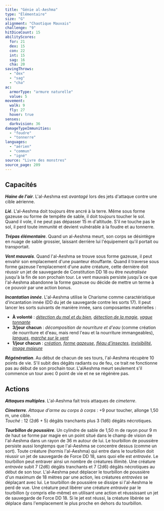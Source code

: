 ```yaml
---
title: "Génie al-Aeshma"
type: "Élémentaire"
size: "G"
alignment: "Chaotique Mauvais"
challenge: "9"
hitDiceCount: 15
abilityScores:
  for: 21
  dex: 15
  con: 22
  int: 15
  sag: 16
  cha: 20
savingThrows:
  - "dex"
  - "sag"
  - "cha"
ac:
  armorType: "armure naturelle"
  value: 5
movement:
  walk: 9
  fly: 27
  hover: true
senses:
  darkvision: 36
damageTypeImmunities:
  - "foudre"
  - "tonnerre"
languages:
  - "aérien"
  - "commun"
  - "igné"
source: "Livre des monstres"
source_page: 209
---
```

## Capacités
_**Haine de l'air**_. L'al-Aeshma est _avantagé_ lors des jets d'attaque contre une cible aérienne.

_**Lié**_. L'al-Aeshma doit toujours être ancré à la terre. Même sous forme gazeuse ou forme de tempête de sable, il doit toujours toucher le sol. Quand il vole, il ne peut pas dépasser 15 m d'altitude. S'il ne touche pas le sol, il perd toute immunité et devient vulnérable à la foudre et au tonnerre.

_**Trépas élémentaire**_. Quand un al-Aeshma meurt, son corps se désintègre en nuage de sable grossier, laissant derrière lui l'équipement qu'il portait ou transportait.

_**Vent mauvais**_. Quand l'al-Aeshma se trouve sous forme gazeuse, il peut envahir son emplacement d'une puanteur étouffante. Quand il traverse sous forme gazeuse l'emplacement d'une autre créature, cette dernière doit réussir un jet de sauvegarde de Constitution DD 18 ou être _neutralisée_ jusqu'à la fin de son prochain tour. Le vent mauvais persiste jusqu'à ce que l'al-Aeshma abandonne la forme gazeuse ou décide de mettre un terme à ce pouvoir par une action bonus.

_**Incantation innée**_. L'al-Aeshma utilise le Charisme comme caractéristique d'incantation innée (DD du jet de sauvegarde contre les sorts 17). Il peut lancer les sorts suivants de manière innée, sans composantes matérielles :
* **À volonté** : [_détection du mal et du bien_](/grimoire/detection-du-mal-et-du-bien/), [_détection de la magie_](/grimoire/detection-de-la-magie/), [_vague tonnante_](/grimoire/vague-tonnante/)
* **3/jour chacun** : _décomposition de nourriture et d'eau_ (comme création de nourriture et d'eau, mais rend l'eau et la nourriture immangeables), [_langues_](/grimoire/langues/), [_marche sur le vent_](/grimoire/marche-sur-le-vent/)
* **1/jour chacun** : [_création_](/grimoire/creation/), [_forme gazeuse_](/grimoire/forme-gazeuse/), [_fléau d'insectes_](/grimoire/fleau-d-insectes/), [_invisibilité_](/grimoire/invisibilite/), [_image majeure_](/grimoire/image-majeure/)

_**Régénération**_. Au début de chacun de ses tours, l'al-Aeshma récupère 10 points de vie. S'il subit des dégâts radiants ou de feu, ce trait ne fonctionne pas au début de son prochain tour. L'alAeshma meurt seulement s'il commence un tour avec 0 point de vie et ne se régénère pas.

## Actions
_**Attaques multiples**_. L'al-Aeshma fait trois attaques de _cimeterre_.

_**Cimeterre**_. _Attaque d'arme au corps à corps_ : +9 pour toucher, allonge 1,50 m, une cible.  
_Touché_ : 12 (2d6 + 5) dégâts tranchants plus 3 (1d6) dégâts nécrotiques.

_**Tourbillon de poussière**_. Un cylindre de sable de 1,50 m de rayon pour 9 m de haut se forme par magie en un point situé dans le champ de vision de l'al-Aeshma dans un rayon de 36 m autour de lui. Le tourbillon de poussière persiste aussi longtemps que l'al-Aeshma se concentre dessus (comme un sort). Toute créature (hormis l'al-Aeshma) qui entre dans le tourbillon doit réussir un jet de sauvegarde de Force DD 18, sans quoi elle est _entravée_. Le tourbillon peut entraver ainsi un nombre de créatures illimité. Une créature _entravée_ subit 7 (2d6) dégâts tranchants et 7 (2d6) dégâts nécrotiques au début de son tour. L'al-Aeshma peut déplacer le tourbillon de poussière d'un maximum de 18 mètres par une action, les créatures _entravées_ se déplaçant avec lui. Le tourbillon de poussière se dissipe si l'al-Aeshma le perd de vue. Une créature peut libérer une créature _entravée_ par le tourbillon (y compris elle-même) en utilisant une action et réussissant un jet de sauvegarde de Force DD 18. Si le jet est réussi, la créature libérée se déplace dans l'emplacement le plus proche en dehors du tourbillon.
